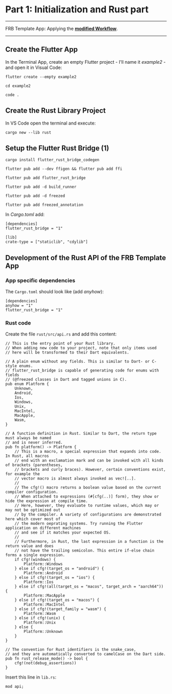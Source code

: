 # Part 1: Initialization and Rust part

---

FRB Template App: Applying the **<a href="../frb-example-app">modified Workflow</a>**.

---

## Create the Flutter App

In the Terminal App, create an empty Flutter project - I'll name it _example2_ - and open it in Visual Code:

```
flutter create --empty example2
```

```
cd example2
```

```
code .
```

## Create the Rust Library Project

In VS Code open the terminal and execute:

```
cargo new --lib rust
```

## Setup the Flutter Rust Bridge (1)

```
cargo install flutter_rust_bridge_codegen

flutter pub add --dev ffigen && flutter pub add ffi

flutter pub add flutter_rust_bridge

flutter pub add -d build_runner

flutter pub add -d freezed

flutter pub add freezed_annotation
```

In _Cargo.toml_ add:

```
[dependencies]
flutter_rust_bridge = "1"

[lib]
crate-type = ["staticlib", "cdylib"]
```

## Development of the Rust API of the FRB Template App

### App specific dependencies

The `Cargo.toml` should look like (add _anyhow_):

```
[dependencies]
anyhow = "1"
flutter_rust_bridge = "1"
```

### Rust code

Create the file `rust/src/api.rs` and add this content:

```
// This is the entry point of your Rust library.
// When adding new code to your project, note that only items used
// here will be transformed to their Dart equivalents.

// A plain enum without any fields. This is similar to Dart- or C-style enums.
// flutter_rust_bridge is capable of generating code for enums with fields
// (@freezed classes in Dart and tagged unions in C).
pub enum Platform {
    Unknown,
    Android,
    Ios,
    Windows,
    Unix,
    MacIntel,
    MacApple,
    Wasm,
}

// A function definition in Rust. Similar to Dart, the return type must always be named
// and is never inferred.
pub fn platform() -> Platform {
    // This is a macro, a special expression that expands into code. In Rust, all macros
    // end with an exclamation mark and can be invoked with all kinds of brackets (parentheses,
    // brackets and curly braces). However, certain conventions exist, for example the
    // vector macro is almost always invoked as vec![..].
    //
    // The cfg!() macro returns a boolean value based on the current compiler configuration.
    // When attached to expressions (#[cfg(..)] form), they show or hide the expression at compile time.
    // Here, however, they evaluate to runtime values, which may or may not be optimized out
    // by the compiler. A variety of configurations are demonstrated here which cover most of
    // the modern oeprating systems. Try running the Flutter application on different machines
    // and see if it matches your expected OS.
    //
    // Furthermore, in Rust, the last expression in a function is the return value and does
    // not have the trailing semicolon. This entire if-else chain forms a single expression.
    if cfg!(windows) {
        Platform::Windows
    } else if cfg!(target_os = "android") {
        Platform::Android
    } else if cfg!(target_os = "ios") {
        Platform::Ios
    } else if cfg!(all(target_os = "macos", target_arch = "aarch64")) {
        Platform::MacApple
    } else if cfg!(target_os = "macos") {
        Platform::MacIntel
    } else if cfg!(target_family = "wasm") {
        Platform::Wasm
    } else if cfg!(unix) {
        Platform::Unix
    } else {
        Platform::Unknown
    }
}

// The convention for Rust identifiers is the snake_case,
// and they are automatically converted to camelCase on the Dart side.
pub fn rust_release_mode() -> bool {
    cfg!(not(debug_assertions))
}
```

Insert this line in `lib.rs`:

```
mod api;
```
